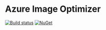# Azure Image Optimizer

[![Build status](https://ci.appveyor.com/api/projects/status/io3d0q2a4mwovbo9?svg=true)](https://ci.appveyor.com/project/madskristensen/imageoptimizerwebjob)
[![NuGet](https://img.shields.io/nuget/v/Azure.ImageOptimizer.WebJob.svg)](https://nuget.org/packages/Azure.ImageOptimizer.WebJob/)